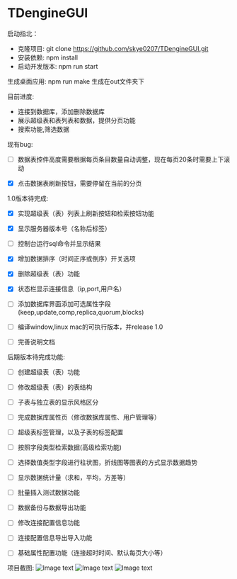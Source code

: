 # TDengineGUI
启动指北：
- 克隆项目: git clone https://github.com/skye0207/TDengineGUI.git
- 安装依赖: npm install
- 启动开发版本: npm run start

生成桌面应用: 
npm run make 生成在out文件夹下

目前进度:
- 连接到数据库，添加删除数据库
- 展示超级表和表列表和数据，提供分页功能
- 搜索功能,筛选数据

现有bug:
- [ ] 数据表控件高度需要根据每页条目数量自动调整，现在每页20条时需要上下滚动
- [x] 点击数据表刷新按钮，需要停留在当前的分页


1.0版本待完成:
- [x] 实现超级表（表）列表上刷新按钮和检索按钮功能
- [x] 显示服务器版本号（名称后标签）
- [ ] 控制台运行sql命令并显示结果
- [x] 增加数据排序（时间正序或倒序）开关选项
- [x] 删除超级表（表）功能
- [x] 状态栏显示连接信息（ip,port,用户名）
- [ ] 添加数据库界面添加可选属性字段(keep,update,comp,replica,quorum,blocks)
- [ ] 编译window,linux mac的可执行版本，并release 1.0
- [ ] 完善说明文档


后期版本待完成功能:
- [ ] 创建超级表（表）功能
- [ ] 修改超级表（表）的表结构
- [ ] 子表与独立表的显示风格区分
- [ ] 完成数据库属性页（修改数据库属性、用户管理等）
- [ ] 超级表标签管理，以及子表的标签配置
- [ ] 按照字段类型检索数据(高级检索功能)
- [ ] 选择数值类型字段进行柱状图，折线图等图表的方式显示数据趋势
- [ ] 显示数据统计量（求和，平均，方差等）
- [ ] 批量插入测试数据功能
- [ ] 数据备份与数据导出功能
- [ ] 修改连接配置信息功能
- [ ] 连接配置信息导出导入功能
- [ ] 基础属性配置功能（连接超时时间、默认每页大小等）



项目截图:
![Image text](https://github.com/skye0207/TDengineGUI/blob/main/_img/8.45.08.png)
![Image text](https://github.com/skye0207/TDengineGUI/blob/main/_img/8.45.44.png)
![Image text](https://github.com/skye0207/TDengineGUI/blob/main/_img/10.42.35.png)